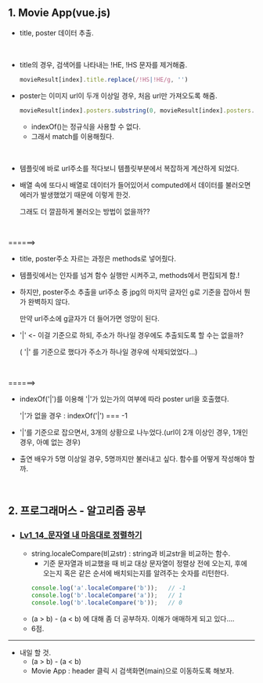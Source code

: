 <h2>1. Movie App(vue.js) </h2>

- title, poster 데이터 추출.
<br/>

- title의 경우, 검색어를 나타내는 !HE, !HS 문자를 제거해줌.
  ```javascript
  movieResult[index].title.replace(/!HS|!HE/g, '')
  ```
- poster는 이미지 url이 두개 이상일 경우, 처음 url만 가져오도록 해줌.
  ```javascript
  movieResult[index].posters.substring(0, movieResult[index].posters.indexOf(movieResult[index].posters.match(/g/i)) + 1)
  ```
  - indexOf()는 정규식을 사용할 수 없다.
  - 그래서 match를 이용해줬다.
<br/>

- 템플릿에 바로 url주소를 적다보니 템플릿부분에서 복잡하게 계산하게 되었다.
- 배열 속에 또다시 배열로 데이터가 들어있어서 computed에서 데이터를 불러오면 에러가 발생했었기 때문에 이렇게 한것.

  그래도 더 깔끔하게 불러오는 방법이 없을까??
<br/>

   ======>
  - title, poster주소 자르는 과정은 methods로 넣어줬다. 
  - 템플릿에서는 인자를 넘겨 함수 실행만 시켜주고, methods에서 편집되게 함.!
  - 하지만, poster주소 추출을 url주소 중 jpg의 마지막 글자인 g로 기준을 잡아서 뭔가 완벽하지 않다.
  
     만약 url주소에 g글자가 더 들어가면 엉망이 된다.
     
  - '|' <- 이걸 기준으로 하되, 주소가 하나일 경우에도 추출되도록 할 수는 없을까? 
  
    ( '|' 를 기준으로 했다가 주소가 하나일 경우에 삭제되었었다...)
<br/>

  ======>
  - indexOf('|')를 이용해 '|'가 있는가의 여부에 따라 poster url을 호출했다. 
  
    '|'가 없을 경우 : indexOf('|') === -1
    
  - '|'를 기준으로 잡으면서, 3개의 상황으로 나누었다.(url이 2개 이상인 경우, 1개인 경우, 아예 없는 경우)
  - 출연 배우가 5명 이상일 경우, 5명까지만 불러내고 싶다. 함수를 어떻게 작성해야 할까.

<br/>


<h2>2. 프로그래머스 - 알고리즘 공부</h2>

- <h3><a href="https://github.com/EunJaePark/algorithm/blob/master/Lv1_14_%EB%AC%B8%EC%9E%90%EC%97%B4%20%EB%82%B4%20%EB%A7%88%EC%9D%8C%EB%8C%80%EB%A1%9C%20%EC%A0%95%EB%A0%AC%ED%95%98%EA%B8%B0.html">Lv1_14_문자열 내 마음대로 정렬하기</a></h3>
  
  - string.localeCompare(비교str) : string과 비교str을 비교하는 함수.
    - 기준 문자열과 비교했을 때 비교 대상 문자열이 정렬상 전에 오는지, 후에 오는지 혹은 같은 순서에 배치되는지를 알려주는 숫자를 리턴한다.
    ```javascript
    console.log('a'.localeCompare('b'));   // -1 
    console.log('b'.localeCompare('a'));   // 1 
    console.log('b'.localeCompare('b'));   // 0
    ```
  - (a > b) - (a < b) 에 대해 좀 더 공부하자. 이해가 애매하게 되고 있다....
  - 6점.

     
<hr/>

- 내일 할 것.
  - (a > b) - (a < b)
  - Movie App : header 클릭 시 검색화면(main)으로 이동하도록 해보자.
